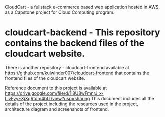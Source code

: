 CloudCart - a fullstack e-commerce based web application hosted in AWS, as a Capstone project for Cloud Computing program.

# cloudcart-backend - This repository contains the backend files of the cloudcart website.
There is another repository - cloudcart-frontend available at https://github.com/kulwinder007/cloudcart-frontend that contains the frontend files of the cloudcart website.

Reference document to this project is available at https://drive.google.com/file/d/1l8U8wFmnrJ_x-LivFyyEXjXqRtdm4btz/view?usp=sharing
This document includes all the details of the project including the resources used in the project, architecture diagram and screenshots of frontend.
